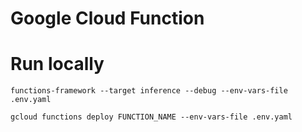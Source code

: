 # Google Cloud Function

# Run locally
```
functions-framework --target inference --debug --env-vars-file .env.yaml
```

```
gcloud functions deploy FUNCTION_NAME --env-vars-file .env.yaml
```

